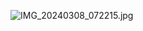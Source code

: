 ![IMG_20240308_072215.jpg](https://github.com/cqmzgg/cqmzgg.github.io/assets/33389489/2e61605f-346c-4793-a03b-ebef58a49cac)